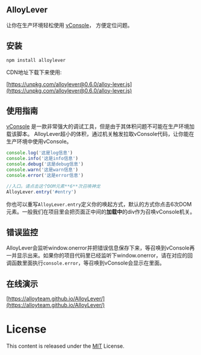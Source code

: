 ﻿## AlloyLever 

让你在生产环境轻松使用 [vConsole](https://github.com/WechatFE/vConsole)， 方便定位问题。

## 安装

```
npm install alloylever
```

CDN地址下载下来使用:


[https://unpkg.com/alloylever@0.6.0/alloy-lever.js](https://unpkg.com/alloylever@0.6.0/alloy-lever.js)


## 使用指南

[vConsole](https://github.com/WechatFE/vConsole) 是一款非常强大的调试工具，但是由于其体积问题不可能在生产环境加载该脚本。
AlloyLever超小的体积，通过机关触发拉取vConsole代码，让你能在生产环境中使用vConsole。

```js
console.log('这是log信息')
console.info('这是info信息')
console.debug('这是debug信息')
console.warn('这是warn信息')
console.error('这是error信息')

//入口。请点击这个DOM元素**6**次召唤神龙
AlloyLever.entry('#entry')
```

你也可以重写`AlloyLever.entry`定义你的唤起方式，默认的方式你点击6次DOM元素。一般我们在项目里会把页面正中间的**加载中**的div作为召唤vConsole机关。

## 错误监控

AlloyLever会监听window.onerror并把错误信息保存下来，等召唤到vConsole再一并显示出来。如果你的项目代码里已经监听下window.onerror，请在对应的回调函数里面执行`console.error`，等召唤到vConsole会显示在里面。

## 在线演示

[https://alloyteam.github.io/AlloyLever/](https://alloyteam.github.io/AlloyLever/)

# License
This content is released under the [MIT](http://opensource.org/licenses/MIT) License.
